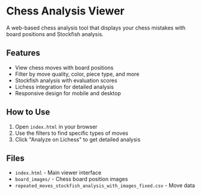 # Chess Analysis Viewer

A web-based chess analysis tool that displays your chess mistakes with board positions and Stockfish analysis.

## Features

- View chess moves with board positions
- Filter by move quality, color, piece type, and more
- Stockfish analysis with evaluation scores
- Lichess integration for detailed analysis
- Responsive design for mobile and desktop

## How to Use

1. Open `index.html` in your browser
2. Use the filters to find specific types of moves
3. Click "Analyze on Lichess" to get detailed analysis

## Files

- `index.html` - Main viewer interface
- `board_images/` - Chess board position images
- `repeated_moves_stockfish_analysis_with_images_fixed.csv` - Move data 